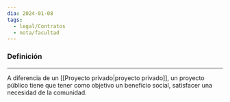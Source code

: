 ```yaml
---
dia: 2024-01-08
tags:
  - legal/Contratos
  - nota/facultad
---
```

### Definición
---
A diferencia de un [[Proyecto privado|proyecto privado]], un proyecto público tiene que tener como objetivo un beneficio social, satisfacer una necesidad de la comunidad.